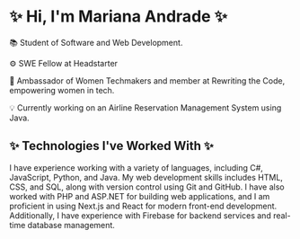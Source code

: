 # ✨ Hi, I'm Mariana Andrade ✨

📚 Student of Software and Web Development.

⚙️ SWE Fellow at Headstarter

👾 Ambassador of Women Techmakers and member at Rewriting the Code, empowering women in tech.

💡 Currently working on an Airline Reservation Management System using Java.

## ✨ Technologies I've Worked With ✨

I have experience working with a variety of languages, including C#, JavaScript, Python, and Java. My web development skills includes HTML, CSS, and SQL, along with version control using Git and GitHub. I have also worked with PHP and ASP.NET for building web applications, and I am proficient in using Next.js and React for modern front-end development. Additionally, I have experience with Firebase for backend services and real-time database management.

